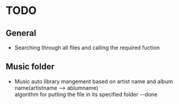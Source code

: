 # TODO
## General 
* Searching through all files and calling the required fuction
## Music folder
* Music auto library mangement based on artist name and album name(artistname --> ablumname) <br/>
   algorithm for putting the file in its specified folder --done
